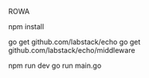 ROWA

npm install

go get github.com/labstack/echo
go get github.com/labstack/echo/middleware

npm run dev
go run main.go